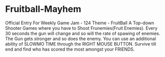# Fruitball-Mayhem
Official Entry For Weekly Game Jam - 124 Theme - FruitBall  A Top-down Shooter Games where you have to Shoot Frunemies(Fruit Enemies). Every 30 seconds the gun will change and so will the rate of spawing of enemies. The Gun gets stronger and so does the enemy. You can use an additional ability of SLOWMO TIME through the RIGHT MOUSE BUTTON. Survive till end and find who has scored the most amongst your FRIENDS.
